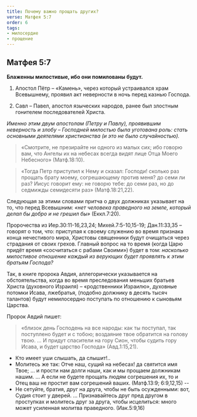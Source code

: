 ```yaml
---
title: Почему важно прощать других?
verse: Матфея 5:7 
order: 6
tags: 
- милосердие
- прощение
---
```


## Матфея 5:7

**Блаженны милостивые, ибо они помилованы будут.**

1. Апостол Пётр – «Камень», через который устраивался храм Всевышнему, проявил акт неверности в ночь перед казнью Господа. 

2. Савл – Павел, апостол языческих народов, ранее был злостным гонителем последователей Христа.

*Именно этим двум апостолам  (Петру и Павлу), проявившим неверность и злобу – Господней милостью была уготована роль: стать основными деятелями христианства (и это не было случайностью).* 

>«Смотрите, не презирайте ни одного из малых сих; ибо говорю вам, что Ангелы их на небесах всегда видят лице Отца Моего Небесного» (Матф.18:10).

>«Тогда Петр приступил к Нему и сказал: Господи! сколько раз прощать брату моему, согрешающему против меня? до семи ли раз?  Иисус говорит ему: не говорю тебе: до семи раз, но до седмижды семидесяти раз» (Матф.18:21,22). 

Следующая за этими словами притча о двух должниках указывает на то, что перед Всевышним: *«нет человека праведного на земле, который делал бы добро и не грешил бы»* (Еккл.7:20). 

Пророчества из Иер.30:11-16,23,24;  Михей.7:5-10,15-19;  Дан.11:33,35 – говорят о том, что: приступая к своему служению во время признака конца нечестивого мира, Христовы священники будут очищаться через страдания от своих грехов. Главный вопрос на то время (когда Царю придёт время «сосчитаться с рабами Своими») будет в том: *насколько милостивое отношение каждый из верующих будет проявлять к этим братьям Господа?*

Так, в книге пророка Авдия, аллегорически указывается на обстоятельства, когда во время преследования меньших братьев Христа (духовного Израиля) – «родственники Израилю», духовные потомки Исава, лжебратья, (подобно должнику в десять тысяч талантов)  будут немилосердно поступать по отношению к сыновьям Царства. 

Пророк Авдий пишет:

>«близок день Господень на все народы: как ты поступал, так поступлено будет и с тобою; воздаяние твое обратится на голову твою. … И придут спасители на гору Сион, чтобы судить гору Исава, и будет царство Господа» (Авд.1:15,21). 

- Кто имеет уши слышать, да слышит!..
- Молитесь же так: Отче наш, сущий на небесах! да святится имя Твое; … и прости нам долги наши, как и мы прощаем должникам нашим.  … А если не будете прощать людям согрешения их, то и Отец ваш не простит вам согрешений ваших. (Матф.13:9; 6:9,12,15) 
-- 
- Не сетуйте, братия, друг на друга, чтобы не быть осужденными: вот, Судия стоит у дверей. … Признавайтесь друг пред другом в проступках и молитесь друг за друга, чтобы исцелиться: много может усиленная молитва праведного. (Иак.5:9,16)